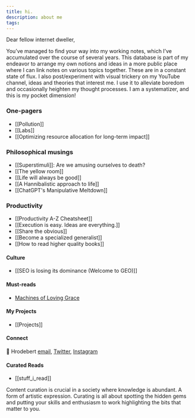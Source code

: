 ```yaml
---
title: hi.
description: about me
tags:
---
```

Dear fellow internet dweller,

You’ve managed to find your way into my working notes, which I’ve accumulated over the course of several years. This database is part of my endeavor to arrange my own notions and ideas in a more public place where I can link notes on various topics together. These are in a constant state of flux. I also post/experiment with visual trickery on my YouTube channel, ideas and theories that interest me. I use it to alleviate boredom and occasionally heighten my thought processes. I am a systematizer, and this is my pocket dimension!

### One-pagers

- [[Pollution]]
- [[Labs]]
- [[Optimizing resource allocation for long-term impact]]
### Philosophical musings
- [[Superstimuli]]: Are we amusing ourselves to death?
- [[The yellow room]]
- [[Life will always be good]]
- [[A Hannibalistic approach to life]]
- [[ChatGPT's Manipulative Meltdown]]

### Productivity
- [[Productivity A-Z Cheatsheet]]
- [[Execution is easy. Ideas are everything.]]
- [[Share the obvious]]
- [[Become a specialized generalist]]
- [[How to read higher quality books]]

#### Culture
- [[SEO is losing its dominance (Welcome to GEO)]]

#### Must-reads

- [Machines of Loving Grace](https://www.darioamodei.com/essay/machines-of-loving-grace)

#### My Projects

- [[Projects]]

#### Connect
👋 Hrodebert [email](mailto:theroblanc@gmail.com), [Twitter](https://twitter.com/rtheoryxyz), [Instagram](https://www.instagram.com/rtheory.xyz/)

#### Curated Reads
- [[stuff_i_read]]

Content curation is crucial in a society where knowledge is abundant. A form of artistic expression. Curating is all about spotting the hidden gems and putting your skills and enthusiasm to work highlighting the bits that matter to you.
